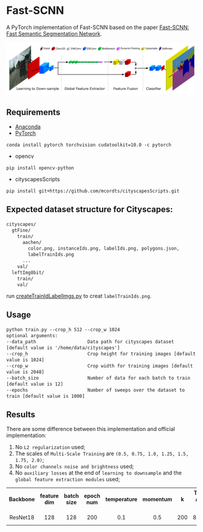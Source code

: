 # Fast-SCNN
A PyTorch implementation of Fast-SCNN based on the paper [Fast-SCNN: Fast Semantic Segmentation Network](https://arxiv.org/abs/1902.04502).

![Network Architecture image from the paper](structure.png)

## Requirements
- [Anaconda](https://www.anaconda.com/download/)
- [PyTorch](https://pytorch.org)
```
conda install pytorch torchvision cudatoolkit=10.0 -c pytorch
```
- opencv
```
pip install opencv-python
```
- cityscapesScripts
```
pip install git+https://github.com/mcordts/cityscapesScripts.git
```

## Expected dataset structure for Cityscapes:
```
cityscapes/
  gtFine/
    train/
      aachen/
        color.png, instanceIds.png, labelIds.png, polygons.json,
        labelTrainIds.png
      ...
    val/
  leftImg8bit/
    train/
    val/
```
run [createTrainIdLabelImgs.py](https://github.com/mcordts/cityscapesScripts/blob/master/cityscapesscripts/preparation/createTrainIdLabelImgs.py) to creat `labelTrainIds.png`.

## Usage
```
python train.py --crop_h 512 --crop_w 1024
optional arguments:
--data_path                   Data path for cityscapes dataset [default value is '/home/data/cityscapes']
--crop_h                      Crop height for training images [default value is 1024]
--crop_w                      Crop width for training images [default value is 2048]
--batch_size                  Number of data for each batch to train [default value is 12]
--epochs                      Number of sweeps over the dataset to train [default value is 1000]
```

## Results
There are some difference between this implementation and official implementation:
1. No `L2 regularization` used;
2. The scales of `Multi-Scale Training` are `(0.5, 0.75, 1.0, 1.25, 1.5, 1.75, 2.0)`;
3. No `color channels noise and brightness` used;
4. No `auxiliary losses` at the end of `learning to downsample` and the `global feature extraction modules` used;

<table>
	<tbody>
		<!-- START TABLE -->
		<!-- TABLE HEADER -->
		<th>Backbone</th>
		<th>feature dim</th>
		<th>batch size</th>
		<th>epoch num</th>
		<th>temperature</th>
		<th>momentum</th>
		<th>k</th>
		<th>Top1 Acc %</th>
		<th>Top5 Acc %</th>
		<th>download link</th>
		<!-- TABLE BODY -->
		<!-- ROW: r18 -->
		<tr>
			<td align="center">ResNet18</td>
			<td align="center">128</td>
			<td align="center">128</td>
			<td align="center">200</td>
			<td align="center">0.1</td>
			<td align="center">0.5</td>
			<td align="center">200</td>
			<td align="center">80.64</td>
			<td align="center">98.56</td>
			<td align="center"><a href="https://pan.baidu.com/s/1akdeCaWiKQ03MeTD_MeapA">model</a>&nbsp;|&nbsp;v7qm</td>
		</tr>
	</tbody>
</table>